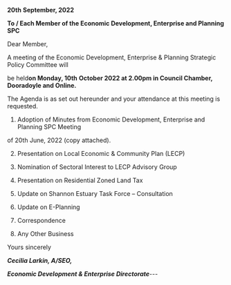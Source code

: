 **20th** **September, 2022**

**To / Each Member of the Economic Development, Enterprise and Planning SPC**

Dear Member,

A meeting of the Economic Development, Enterprise & Planning Strategic Policy Committee will

be held**on Monday, 10th** **October 2022 at 2.00pm in Council Chamber, Dooradoyle and Online.**

The Agenda is as set out hereunder and your attendance at this meeting is requested.

1. Adoption of Minutes from Economic Development, Enterprise and Planning SPC Meeting

of 20th June, 2022 (copy attached).

2. Presentation on Local Economic & Community Plan (LECP)

3. Nomination of Sectoral Interest to LECP Advisory Group

4. Presentation on Residential Zoned Land Tax

5. Update on Shannon Estuary Task Force – Consultation

6. Update on E-Planning

7. Correspondence

8. Any Other Business

Yours sincerely

***Cecilia Larkin, A/SEO,***

***Economic Development & Enterprise Directorate***---
